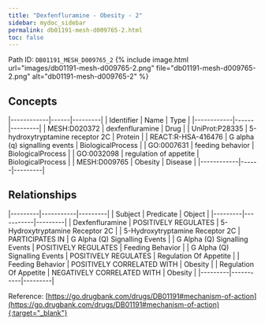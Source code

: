 ```yaml
---
title: "Dexfenfluramine - Obesity - 2"
sidebar: mydoc_sidebar
permalink: db01191-mesh-d009765-2.html
toc: false 
---
```



Path ID: `DB01191_MESH_D009765_2`
{% include image.html url="images/db01191-mesh-d009765-2.png" file="db01191-mesh-d009765-2.png" alt="db01191-mesh-d009765-2" %}

## Concepts

|------------|------|---------|
| Identifier | Name | Type    |
|------------|------|---------|
| MESH:D020372 | dexfenfluramine | Drug |
| UniProt:P28335 | 5-hydroxytryptamine receptor 2C | Protein |
| REACT:R-HSA-416476 | G alpha (q) signalling events | BiologicalProcess |
| GO:0007631 | feeding behavior | BiologicalProcess |
| GO:0032098 | regulation of appetite | BiologicalProcess |
| MESH:D009765 | Obesity | Disease |
|------------|------|---------|

## Relationships

|---------|-----------|---------|
| Subject | Predicate | Object  |
|---------|-----------|---------|
| Dexfenfluramine | POSITIVELY REGULATES | 5-Hydroxytryptamine Receptor 2C |
| 5-Hydroxytryptamine Receptor 2C | PARTICIPATES IN | G Alpha (Q) Signalling Events |
| G Alpha (Q) Signalling Events | POSITIVELY REGULATES | Feeding Behavior |
| G Alpha (Q) Signalling Events | POSITIVELY REGULATES | Regulation Of Appetite |
| Feeding Behavior | POSITIVELY CORRELATED WITH | Obesity |
| Regulation Of Appetite | NEGATIVELY CORRELATED WITH | Obesity |
|---------|-----------|---------|

Reference: [https://go.drugbank.com/drugs/DB01191#mechanism-of-action](https://go.drugbank.com/drugs/DB01191#mechanism-of-action){:target="_blank"}